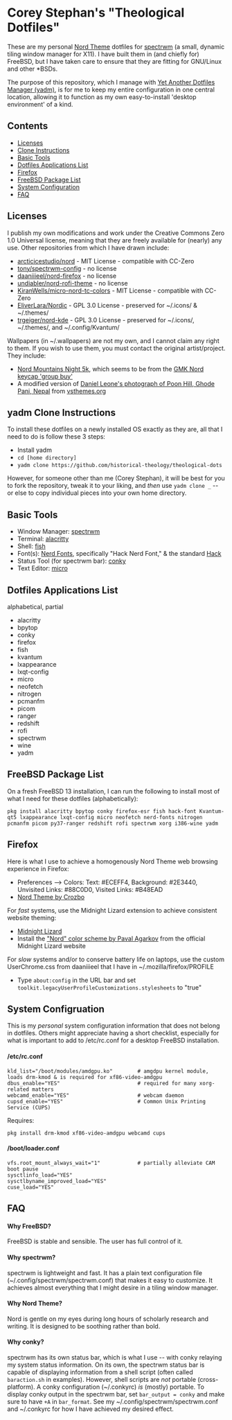 # Corey Stephan's "Theological Dotfiles"

These are my personal [Nord Theme](https://www.nordtheme.com/) dotfiles for [spectrwm](https://github.com/conformal/spectrwm) (a small, dynamic tiling window manager for X11). I have built them in (and chiefly for) FreeBSD, but I have taken care to ensure that they are fitting for GNU/Linux and other *BSDs.

The purpose of this repository, which I manage with [Yet Another Dotfiles Manager (yadm)](https://yadm.io/), is for me to keep my entire configuration in one central location, allowing it to function as my own easy-to-install 'desktop environment' of a kind.

## Contents
- [Licenses](#licenses)
- [Clone Instructions](#yadm-clone-instructions)
- [Basic Tools](#basic-tools)
- [Dotfiles Applications List](#dotfiles-applications-list)
- [Firefox](#firefox)
- [FreeBSD Package List](#freebsd-package-list)
- [System Configuration](#system-configruation)
- [FAQ](#faq)

## Licenses
I publish my own modifications and work under the Creative Commons Zero 1.0 Universal license, meaning that they are freely available for (nearly) any use. Other repositories from which I have drawn include:
- [arcticicestudio/nord](https://github.com/arcticicestudio/nord) - MIT License - compatible with CC-Zero
- [tony/spectrwm-config](https://github.com/tony/spectrwm-config) -  no license
- [daaniiieel/nord-firefox](https://github.com/daaniiieel/nord-firefox) - no license
- [undiabler/nord-rofi-theme](https://github.com/undiabler/nord-rofi-theme) - no license
- [KiranWells/micro-nord-tc-colors](https://github.com/KiranWells/micro-nord-tc-colors) - MIT License - compatible with CC-Zero
- [EliverLara/Nordic](https://github.com/EliverLara/Nordic) - GPL 3.0 License - preserved for ~/.icons/ & ~/.themes/
- [trgeiger/nord-kde](https://github.com/trgeiger/nord-kde) - GPL 3.0 License - preserved for ~/.icons/, ~/.themes/, and ~/.config/Kvantum/

Wallpapers (in ~/.wallpapers) are not my own, and I cannot claim any right to them. If you wish to use them, you must contact the original artist/project. They include:
- [Nord Mountains Night 5k](https://hdqwalls.com/nord-mountains-night-5k-wallpaper), which seems to be from the [GMK Nord keycap 'group buy'](https://candykeys.com/group-buys/gmk-nord)
- A modified version of [Daniel Leone's photograph of Poon Hill, Ghode Pani, Nepal](https://unsplash.com/photos/v7daTKlZzaw) from [vsthemes.org](https://vsthemes.org/en/pictures/other/14511-nord-wallpaper-pack.html)

## yadm Clone Instructions
To install these dotfiles on a newly installed OS exactly as they are, all that I need to do is follow these 3 steps:
- Install yadm
- `cd [home directory]`
- `yadm clone https://github.com/historical-theology/theological-dots`

However, for someone other than me (Corey Stephan), it will be best for you to fork the repository, tweak it to your liking, and *then* use `yadm clone _` --  or else to copy individual pieces into your own home directory.

## Basic Tools
- Window Manager: [spectrwm](https://github.com/conformal/spectrwm)
- Terminal: [alacritty](https://github.com/alacritty/alacritty)
- Shell: [fish](https://fishshell.com/)
- Font(s): [Nerd Fonts](https://github.com/ryanoasis/nerd-fonts), specifically "Hack Nerd Font," & the standard [Hack](https://sourcefoundry.org/hack/)
- Status Tool (for spectrwm bar): [conky](https://github.com/brndnmtthws/conky)
- Text Editor: [micro](https://micro-editor.github.io/)

## Dotfiles Applications List
alphabetical, partial
- alacritty
- bpytop
- conky
- firefox
- fish
- kvantum
- lxappearance
- lxqt-config
- micro
- neofetch
- nitrogen
- pcmanfm
- picom
- ranger
- redshift
- rofi
- spectrwm
- wine
- yadm

## FreeBSD Package List
On a fresh FreeBSD 13 installation, I can run the following to install most of what I need for these dotfiles (alphabetically):

```
pkg install alacritty bpytop conky firefox-esr fish hack-font Kvantum-qt5 lxappearance lxqt-config micro neofetch nerd-fonts nitrogen pcmanfm picom py37-ranger redshift rofi spectrwm xorg i386-wine yadm
``` 

## Firefox
Here is what I use to achieve a homogenously Nord Theme web browsing experience in Firefox:
- Preferences --> Colors: Text: #ECEFF4, Background: #2E3440, Unvisited Links: #88C0D0, Visited Links: #B48EAD
- [Nord Theme by Crozbo](https://addons.mozilla.org/en-US/firefox/addon/nord-theme/)

For *fast* systems, use the Midnight Lizard extension to achieve consistent website theming:
- [Midnight Lizard](https://addons.mozilla.org/en-US/firefox/addon/midnight-lizard-quantum/) 
- Install the ["Nord" color scheme by Paval Agarkov](https://midnight-lizard.org/schemes/index/full/?q=Nord&side=any&bg=any) from the official Midnight Lizard website

For *slow* systems and/or to conserve battery life on laptops, use the custom UserChrome.css from daaniiieel that I have in ~/.mozilla/firefox/PROFILE
- Type `about:config` in the URL bar and set `toolkit.legacyUserProfileCustomizations.stylesheets` to "true"


## System Configruation
This is my *personal* system configuration information that does not belong in dotfiles. Others might appreciate having a short checklist, especially for what is important to add to /etc/rc.conf for a desktop FreeBSD installation.

#### /etc/rc.conf
```
kld_list="/boot/modules/amdgpu.ko"        # amgdpu kernel module, loads drm-kmod & is required for xf86-video-amdgpu
dbus_enable="YES"                         # required for many xorg-related matters
webcamd_enable="YES"                      # webcam daemon
cupsd_enable="YES"                        # Common Unix Printing Service (CUPS)
```
Requires: 
```
pkg install drm-kmod xf86-video-amdgpu webcamd cups
```

#### /boot/loader.conf
```
vfs.root_mount_always_wait="1"            # partially alleviate CAM boot pause
sysctlinfo_load="YES"                      
sysctlbyname_improved_load="YES"
cuse_load="YES"
```

## FAQ
#### Why FreeBSD?
FreeBSD is stable and sensible. The user has full control of it.

#### Why spectrwm?
spectrwm is lightweight and fast. It has a plain text configuration file (~/.config/spectrwm/spectrwm.conf) that makes it easy to customize. It achieves almost everything that I might desire in a tiling window manager.

#### Why Nord Theme?
Nord is gentle on my eyes during long hours of scholarly research and writing. It is designed to be soothing rather than bold.

#### Why conky?
spectrwm has its own status bar, which is what I use -- with conky relaying my system status information. On its own, the spectrwm status bar is capable of displaying information from a shell script (often called `baraction.sh` in examples). However, shell scripts are *not* portable (cross-platform). A conky configuration (~/.conkyrc) *is* (mostly) portable. To display conky output in the spectrwm bar, set `bar_output = conky` and make sure to have `+A` in `bar_format`. See my ~/.config/spectrwm/spectrwm.conf and ~/.conkyrc for how I have achieved my desired effect.
